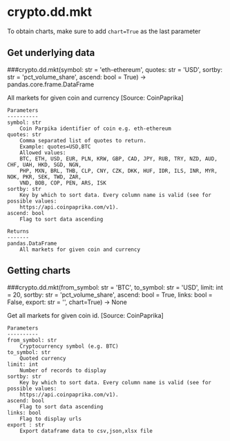 # crypto.dd.mkt

To obtain charts, make sure to add `chart=True` as the last parameter

## Get underlying data 
###crypto.dd.mkt(symbol: str = 'eth-ethereum', quotes: str = 'USD', sortby: str = 'pct_volume_share', ascend: bool = True) -> pandas.core.frame.DataFrame

All markets for given coin and currency [Source: CoinPaprika]

    Parameters
    ----------
    symbol: str
        Coin Parpika identifier of coin e.g. eth-ethereum
    quotes: str
        Comma separated list of quotes to return.
        Example: quotes=USD,BTC
        Allowed values:
        BTC, ETH, USD, EUR, PLN, KRW, GBP, CAD, JPY, RUB, TRY, NZD, AUD, CHF, UAH, HKD, SGD, NGN,
        PHP, MXN, BRL, THB, CLP, CNY, CZK, DKK, HUF, IDR, ILS, INR, MYR, NOK, PKR, SEK, TWD, ZAR,
        VND, BOB, COP, PEN, ARS, ISK
    sortby: str
        Key by which to sort data. Every column name is valid (see for possible values:
        https://api.coinpaprika.com/v1).
    ascend: bool
        Flag to sort data ascending

    Returns
    -------
    pandas.DataFrame
        All markets for given coin and currency

## Getting charts 
###crypto.dd.mkt(from_symbol: str = 'BTC', to_symbol: str = 'USD', limit: int = 20, sortby: str = 'pct_volume_share', ascend: bool = True, links: bool = False, export: str = '', chart=True) -> None

Get all markets for given coin id. [Source: CoinPaprika]

    Parameters
    ----------
    from_symbol: str
        Cryptocurrency symbol (e.g. BTC)
    to_symbol: str
        Quoted currency
    limit: int
        Number of records to display
    sortby: str
        Key by which to sort data. Every column name is valid (see for possible values:
        https://api.coinpaprika.com/v1).
    ascend: bool
        Flag to sort data ascending
    links: bool
        Flag to display urls
    export : str
        Export dataframe data to csv,json,xlsx file
